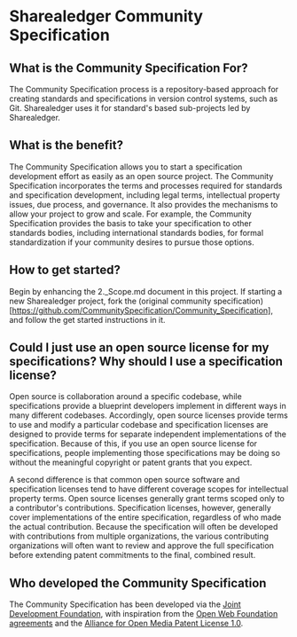 # Sharealedger Community Specification

## What is the Community Specification For?

The Community Specification process is a repository-based approach for creating standards and specifications in version control systems, such as Git. Sharealedger uses it for standard's based sub-projects led by Sharealedger.

## What is the benefit?

The Community Specification allows you to start a specification development effort as easily as an open source project.  The Community Specification incorporates the terms and processes required for standards and specification development, including legal terms, intellectual property issues, due process, and governance.  It also provides the mechanisms to allow your project to grow and scale.  For example, the Community Specification provides the basis to take your specification to other standards bodies, including international standards bodies, for formal standardization if your community desires to pursue those options.

## How to get started?

Begin by enhancing the 2._Scope.md document in this project.  If starting a new Sharealedger project, fork the (original community specification)[https://github.com/CommunitySpecification/Community_Specification], and follow the get started instructions in it.

## Could I just use an open source license for my specifications? Why should I use a specification license?

Open source is collaboration around a specific codebase, while specifications provide a blueprint developers implement in different ways in many different codebases. Accordingly, open source licenses provide terms to use and modify a particular codebase and specification licenses are designed to provide terms for separate independent implementations of the specification. Because of this, if you use an open source license for specifications, people implementing those specifications may be doing so without the meaningful copyright or patent grants that you expect.

A second difference is that common open source software and specification licenses tend to have different coverage scopes for intellectual property terms. Open source licenses generally grant terms scoped only to a contributor's contributions. Specification licenses, however, generally cover implementations of the entire specification, regardless of who made the actual contribution. Because the specification will often be developed with contributions from multiple organizations, the various contributing organizations will often want to review and approve the full specification before extending patent commitments to the final, combined result. 

## Who developed the Community Specification

The Community Specification has been developed via the [Joint Development Foundation](http://www.jointdevelopment.org), with inspiration from the [Open Web Foundation agreements](http://openwebfoundation.org) and the [Alliance for Open Media Patent License 1.0](http://aomedia.org/license/patent-license/).
